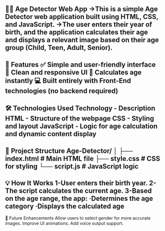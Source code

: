 🧑‍🍼 Age Detector Web App
        →This is a simple Age Detector web application built using HTML, CSS, and JavaScript.
        →The user enters their year of birth, and the application calculates their age and displays a relevant image based on their age group (Child, Teen, Adult, Senior).
-----------------------------------------------------------------------------------------------------------------------------------------------------------------------------------------
🚀 Features
        ✅ Simple and user-friendly interface
        🎨 Clean and responsive UI
        🔄 Calculates age instantly
        💻 Built entirely with Front-End technologies (no backend required)
-----------------------------------------------------------------------------------------------------------------------------------------------------------------------------------------
🛠️ Technologies Used
Technology	-  Description
HTML	      -  Structure of the webpage
CSS	        -  Styling and layout
JavaScript	-  Logic for age calculation and dynamic content display
-----------------------------------------------------------------------------------------------------------------------------------------------------------------------------------------
📂 Project Structure
Age-Detector/
│
├── index.html       # Main HTML file
├── style.css        # CSS for styling
└── script.js        # JavaScript logic
-----------------------------------------------------------------------------------------------------------------------------------------------------------------------------------------
💡 How It Works
1-User enters their birth year.
2-The script calculates the current age.
3-Based on the age range, the app:
    ·Determines the age category
    ·Displays the calculated age
-----------------------------------------------------------------------------------------------------------------------------------------------------------------------------------------
🎯 Future Enhancements
Allow users to select gender for more accurate images.
Improve UI animations.
Add voice output support.








